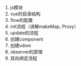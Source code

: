 1. js模块
2. vue的目录结构
3. flow的配置
4. init流程（讲解makeMap, Proxy）
5. update的流程
6. 创建component
7. 创建vdom
8. observer的原理
9. 双向绑定流程
<!-- 3. vue的构建, rollup和webpack的区别
3. 讲解test/e2e/目录下的几个单元测试样例
3. 运行时和vue.js的区别
4. vue的生命周期
5. vue的属性源码
6. 组件的加载
7. 自定义插件的接口，用ant-design做样例 -->
